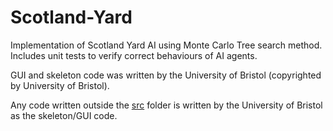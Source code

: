 # Scotland-Yard
Implementation of Scotland Yard AI using Monte Carlo Tree search method.
Includes unit tests to verify correct behaviours of AI agents. 

GUI and skeleton code was written by the University of Bristol (copyrighted by University of Bristol). 

Any code written outside the [src](src) folder is written by the University of Bristol as the skeleton/GUI code. 
